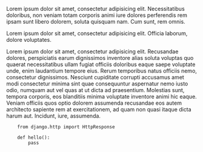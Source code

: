 
Lorem ipsum dolor sit amet, consectetur adipisicing elit. Necessitatibus doloribus, non veniam totam corporis animi iure dolores perferendis rem ipsam sunt libero dolorem, soluta quisquam nam. Cum sunt, rem omnis.

Lorem ipsum dolor sit amet, consectetur adipisicing elit. Officia laborum, dolore voluptates.

Lorem ipsum dolor sit amet, consectetur adipisicing elit. Recusandae dolores, perspiciatis earum dignissimos inventore alias soluta voluptas quo quaerat necessitatibus ullam fugiat officiis doloribus eaque saepe voluptate unde, enim laudantium tempore eius. Rerum temporibus natus officiis nemo, consectetur dignissimos. Nesciunt cupiditate corrupti accusamus amet modi consectetur minima sint quae consequuntur aspernatur nemo iusto odio, numquam aut vel quas at ut dicta ad praesentium. Molestias sunt, tempora corporis, eos blanditiis minima voluptate inventore animi hic eaque. Veniam officiis quos optio dolorem assumenda recusandae eos autem architecto sapiente rem at exercitationem, ad quam non quasi itaque dicta harum aut. Incidunt, iure, assumenda.

```
    from django.http import HttpResponse

    def hello():
        pass
    
```